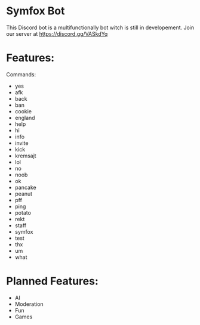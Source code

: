 # Symfox Bot
This Discord bot is a multifunctionally bot witch is still in developement.
Join our server at https://discord.gg/VASkdYq
# Features:
Commands: 
- yes
- afk
- back
- ban
- cookie
- england
- help
- hi
- info
- invite
- kick
- kremsajt
- lol
- no
- noob
- ok
- pancake
- peanut
- pff
- ping
- potato
- rekt
- staff
- symfox
- test
- thx
- um
- what

# Planned Features:
- AI
- Moderation
- Fun
- Games
